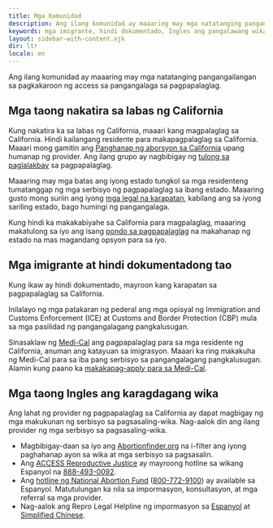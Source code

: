 ```yaml
---
title: Mga Komunidad
description: Ang ilang komunidad ay maaaring may mga natatanging pangangailangan sa pagkakaroon ng access sa pangangalaga sa pagpapalaglag.
keywords: mga imigrante, hindi dokumentado, Ingles ang pangalawang wika
layout: sidebar-with-content.njk
dir: ltr
locale: en
---
```

Ang ilang komunidad ay maaaring may mga natatanging pangangailangan sa pagkakaroon ng access sa pangangalaga sa pagpapalaglag.

## Mga taong nakatira sa labas ng California

Kung nakatira ka sa labas ng California, maaari kang magpalaglag sa California. Hindi kailangang residente para makapagpalaglag sa California. Maaari mong gamitin ang [Panghanap ng aborsyon sa California](/find-a-provider/) upang humanap ng provider. Ang ilang grupo ay nagbibigay ng [tulong sa paglalakbay](/getting-an-abortion/planning/#travel-or-childcare) sa pagpapalaglag.

Maaaring may mga batas ang iyong estado tungkol sa mga residenteng tumatanggap ng mga serbisyo ng pagpapalaglag sa ibang estado. Maaaring gusto mong suriin ang iyong [mga legal na karapatan](/your-rights/your-legal-right-to-an-abortion/), kabilang ang sa iyong sariling estado, bago humingi ng pangangalaga.

Kung hindi ka makakabiyahe sa California para magpalaglag, maaaring makatulong sa iyo ang isang [pondo sa pagpapalaglag](https://abortionfunds.org/need-abortion/) na makahanap ng estado na mas magandang opsyon para sa iyo.

## Mga imigrante at hindi dokumentadong tao

Kung ikaw ay hindi dokumentado, mayroon kang karapatan sa pagpapalaglag sa California.

Inilalayo ng mga patakaran ng pederal ang mga opisyal ng Immigration and Customs Enforcement (ICE) at Customs and Border Protection (CBP) mula sa mga pasilidad ng pangangalagang pangkalusugan.

Sinasaklaw ng [Medi-Cal](https://www.dhcs.ca.gov/services/medi-cal/pages/whatismedi-cal.aspx) ang pagpapalaglag para sa mga residente ng California, anuman ang katayuan sa imigrasyon. Maaari ka ring makakuha ng Medi-Cal para sa iba pang serbisyo sa pangangalagang pangkalusugan. Alamin kung paano ka [makakapag-apply para sa Medi-Cal](/getting-an-abortion/how-to-pay-for-an-abortion/#medi-cal).

## Mga taong Ingles ang karagdagang wika

Ang lahat ng provider ng pagpapalaglag sa California ay dapat magbigay ng mga makukunan ng serbisyo sa pagsasaling-wika. Nag-aalok din ang ilang provider ng mga serbisyo sa pagsasaling-wika.

- Magbibigay-daan sa iyo ang [Abortionfinder.org](https://www.abortionfinder.org/) na i-filter ang iyong paghahanap ayon sa wika at mga serbisyo sa pagsasalin.
- Ang [ACCESS Reproductive Justice](https://accessrj.org/case-study/access-reproductive-justice-healthline/) ay mayroong hotline sa wikang Espanyol na <a href="tel:+1-888-493-0092">888-493-0092</a>.
- Ang [hotline ng National Abortion Fund](https://prochoice.org/patients/naf-hotline/) (<a href="tel:+1-800-772-9100">800-772-9100</a>) ay available sa Espanyol. Matutulungan ka nila sa impormasyon, konsultasyon, at mga referral sa mga provider.
- Nag-aalok ang Repro Legal Helpline ng impormasyon sa [Espanyol](https://www.reprolegalhelpline.org/?lang=es) at [Simplified Chinese](https://www.reprolegalhelpline.org/?lang=zh-hans).
